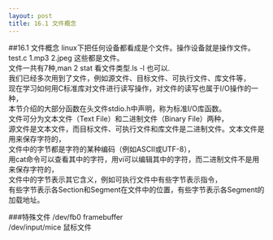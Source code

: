 ```yaml
---
layout: post
title: 16.1 文件概念 
---
```

##16.1 文件概念 
linux下把任何设备都看成是个文件。操作设备就是操作文件。test.c 1.mp3 2.jpeg 这些都是文件。<br>
文件一共有7种,man 2 stat 看文件类型.ls -l 也可以. <br>
我们已经多次用到了文件，例如源文件、目标文件、可执行文件、库文件等，<br>
现在学习如何用C标准库对文件进行读写操作，对文件的读写也属于I/O操作的一种，<br>
本节介绍的大部分函数在头文件stdio.h中声明，称为标准I/O库函数。<br>
文件可分为文本文件（Text File）和二进制文件（Binary File）两种，<br>
源文件是文本文件，而目标文件、可执行文件和库文件是二进制文件。文本文件是用来保存字符的，<br>
文件中的字节都是字符的某种编码（例如ASCII或UTF-8），<br>
用cat命令可以查看其中的字符，用vi可以编辑其中的字符，而二进制文件不是用来保存字符的，<br>
文件中的字节表示其它含义，例如可执行文件中有些字节表示指令，<br>
有些字节表示各Section和Segment在文件中的位置，有些字节表示各Segment的加载地址。<br>

###特殊文件
/dev/fb0 framebuffer<br>
/dev/input/mice 鼠标文件
